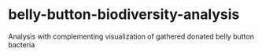 # belly-button-biodiversity-analysis
Analysis with complementing visualization of gathered donated belly button bacteria
